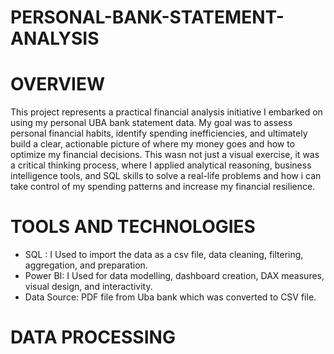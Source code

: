 # PERSONAL-BANK-STATEMENT-ANALYSIS

# OVERVIEW
This project represents a practical financial analysis initiative I embarked on using my personal UBA bank statement data. My goal was to assess personal financial habits, identify spending inefficiencies, and ultimately build a clear, actionable picture of where my money goes and how to optimize my financial decisions.
This wasn not just a visual exercise, it was a critical thinking process, where I applied analytical reasoning, business intelligence tools, and SQL skills to solve a real-life problems and how i can take control of my spending patterns and increase my financial resilience.


# TOOLS AND TECHNOLOGIES
* SQL : I Used to import the data as a csv file, data cleaning, filtering, aggregation, and preparation.
* Power BI: I Used for data modelling, dashboard creation, DAX measures, visual design, and interactivity.
* Data Source: PDF file from Uba bank which was converted to CSV file.

# DATA PROCESSING
